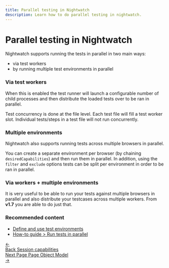 ```yaml
---
title: Parallel testing in Nightwatch
description: Learn how to do parallel testing in nightwatch.
---
```


<div class="page-header"><h1>Parallel testing in Nightwatch</h1></div>

Nightwatch supports running the tests in parallel in two main ways: 
- via test workers
- by running multiple test environments in parallel

### Via test workers

When this is enabled the test runner will launch a configurable number of child processes and then distribute the loaded tests over to be ran in parallel.

Test concurrency is done at the file level. Each test file will fill a test worker slot. Individual tests/steps in a test file will not run concurrently.

### Multiple environments

Nightwatch also supports running tests across multiple browsers in parallel. 

You can create a separate environment per browser (by chaining <code>desiredCapabilities</code>) and then run them in parallel. In addition, using the <code>filter</code> and <code>exclude</code> options tests can be split per environment in order to be ran in parallel.

### Via workers + multiple environments

It is very useful to be able to run your tests against multiple browsers in parallel and also distribute your testcases across multiple workers.
From **v1.7** you are able to do just that.

### Recommended content
- [Define and use test environments](https://nightwatchjs.org/guide/configuration/define-test-environments.html)
- [How-to guide > Run tests in parallel](https://nightwatchjs.org/guide/running-tests/parallel-running.html)

 <div class="doc-pagination pt-40">
  <div class="previous">
    <a href="https://nightwatchjs.org/guide/concepts/session-capabilities.html">
      <span>←</span>
        <div class="d-flex flex-column">
          <span class="smallT">Back</span>
          <span class="bigT">Session capabilities</span>
        </div>
    </a>
  </div>
  <div class="next">
    <a href="https://nightwatchjs.org/guide/concepts/page-object-model.html">
        <div class="d-flex flex-column">
          <span class="smallT">Next Page</span>
          <span class="bigT">Page Object Model</span>
        </div>
        <span>→</span>
    </a>
  </div>
</div>
